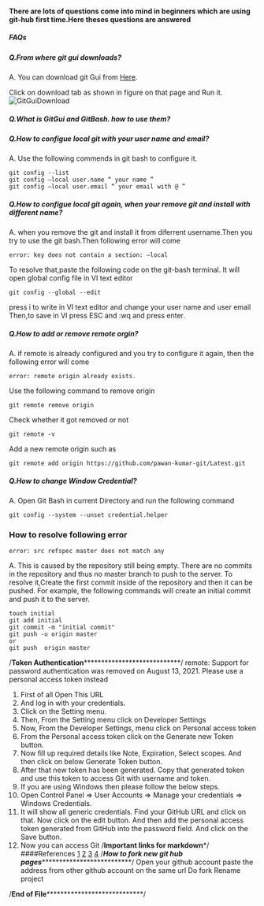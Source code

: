 #### There are lots of questions come into mind in beginners which are using git-hub first time.Here theses questions are answered 

##### FAQs
#####  Q.From where git gui downloads?
A. You can download git Gui from [Here](https://git-scm.com/downloads).

Click on  download tab as shown in figure on that page and Run it.
![GitGuiDownload](https://user-images.githubusercontent.com/91775317/138591418-90732dc5-13c9-4458-b4ab-bf2a95369d1a.PNG)

#####  Q.What is GitGui and GitBash. how to use them?

#####  Q.How to configue local git with your user name and email?
A. Use the following commends in git bash to configure it.
~~~
git config --list
git config —local user.name “ your name ”
git config —local user.email “ your email with @ ”
~~~

#####  Q.How to configue local git again, when your remove git and install with different name?
A.
   when you remove the git and install it from diferrent username.Then you try to use the git bash.Then following error will come
~~~
error: key does not contain a section: —local
~~~
To resolve that,paste the following code on the git-bash terminal. It will open global config file in VI text editor
~~~
git config --global --edit
~~~
press i to write in VI text editor and  change your user name and user email
Then,to save in VI press ESC and :wq and press enter.

#####  Q.How to add or remove remote orgin?
A.  if remote is already configured and you try to configure it again, then the following error will come
~~~
error: remote origin already exists.
~~~
Use the following command to remove origin
~~~
git remote remove origin
~~~
Check whether it got removed or not
~~~
git remote -v
~~~
Add a new remote origin such as
~~~
git remote add origin https://github.com/pawan-kumar-git/Latest.git
~~~
#####  Q.How to change Window Credential?
A. Open Git Bash in current Directory and run the following command
~~~
git config --system --unset credential.helper
~~~
### How to resolve following error
~~~
error: src refspec master does not match any
~~~
A.
This is caused by the repository still being empty. There are no commits in the repository
 and thus no master branch to push to the server. To resolve it,Create the first commit inside 
 of the repository and then it can be pushed. For example, the
 following commands will create an initial commit and push it to the server.
~~~
touch initial
git add initial
git commit -m "initial commit"
git push -u origin master
or
git push  origin master
~~~
/****************************Token Authentication********************************************************/
remote: Support for password authentication was removed on August 13, 2021. Please use a personal access
token instead
1. First of all Open This URL
2. And log in with your credentials.
3. Click on the Setting menu.
4. Then, From the Setting menu click on Developer Settings
5. Now, From the Developer Settings, menu click on Personal access token
6. From the Personal access token click on the Generate new Token button.
7. Now fill up required details like Note, Expiration, Select scopes. And then click on below Generate Token button.
8. After that new token has been generated. Copy that generated token and use this token to access Git with username
 and token.
10. If you are using Windows then please follow the below steps.
11. Open Control Panel => User Accounts => Manage your credentials => Windows Credentials.
12. It will show all generic credentials. Find your GitHub URL and click on that. Now click on the edit button. And then 
add the personal access token  generated from GitHub into the password field. And click on the Save button.
13. Now you can access Git
/********************************Important links for markdown*********************************/
####References
[1](https://pages.github.com/)
[2](https://harrywang.medium.com/how-to-host-static-markdown-web-pages-using-github-pages-61f80a3a5136)
[3](https://phuston.github.io/patrickandfrantonarethebestninjas/howto)
[4](https://www.markdownguide.org/basic-syntax/)
/***********How to fork new git hub pages*************************************/
Open your github account
paste the address from other github account on the same url
Do fork
Rename project

/********************************End of File************************************************************/
